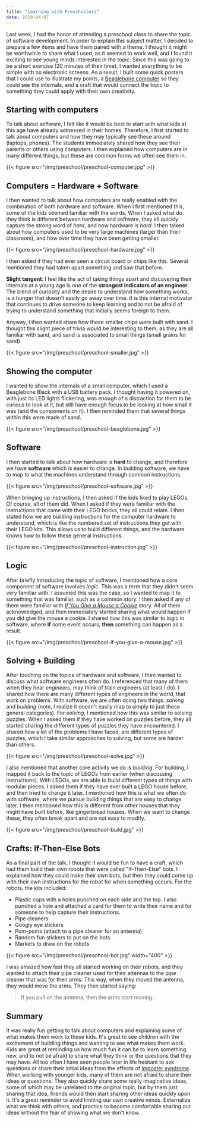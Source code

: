 ```yaml
---
title: "Learning with Preschoolers"
date: 2019-04-07
---
```


Last week, I had the honor of attending a preschool class to share the topic of software development. In order to explain this subject matter, I decided to prepare a few items and have them paired with a theme. I thought it might be worthwhile to share what I used, as it seemed to work well, and I found it exciting to see young minds interested in the topic. Since this was going to be a short exercise (20 minutes of their time), I wanted everything to be simple with no electronic screens. As a result, I built some quick posters that I could use to illustrate my points, a [Beaglebone computer](https://beagleboard.org/black) so they could see the internals, and a craft that would connect the topic to something they could apply with their own creativity.

## Starting with computers

To talk about software, I felt like it would be best to start with what kids at this age have already witnessed in their homes. Therefore, I first started to talk about computers and how they may typically see these around (laptops, phones). The students immediately shared how they see their parents or others using computers. I then explained how computers are in many different things, but these are common forms we often see them in.

{{< figure src="/img/preschool/preschool-computer.jpg" >}}

## Computers = Hardware + Software

I then wanted to talk about how computers are really enabled with the combination of both hardware and software. When I first mentioned this, some of the kids seemed familiar with the words. When I asked what do they think is different between hardware and software, they all quickly capture the strong word of _hard_, and how hardware is _hard_. I then talked about how computers used to be very large machines (larger than their classroom), and how over time they have been getting smaller.

{{< figure src="/img/preschool/preschool-hardware.jpg" >}}

I then asked if they had ever seen a circuit board or chips like this. Several mentioned they had taken apart something and saw that before.

**Slight tangent**: I feel like the act of taking things apart and discovering their internals at a young age is one of the **strongest indicators of an engineer**. The blend of curiosity and the desire to understand how something works, is a hunger that doesn't easily go away over time. It is this internal motivator that continues to drive someone to keep learning and to not be afraid of trying to understand something that initially seems foreign to them.

Anyway, I then wanted share how these smaller chips were built with sand. I thought this slight piece of trivia would be interesting to them, as they are all familiar with sand, and sand is associated to small things (small grains for sand).

{{< figure src="/img/preschool/preschool-smaller.jpg" >}}

## Showing the computer

I wanted to show the internals of a small computer, which I used a Beaglebone Black with a USB battery pack. I thought having it powered on, with just its LED lights flickering, was enough of a distraction for them to be curious to look at it, but still have enough focus to be looking at how small it was (and the components on it). I then reminded them that several things within this were made of sand.

{{< figure src="/img/preschool/preschool-beaglebone.jpg" >}}

## Software

I then started to talk about how hardware is **hard** to change, and therefore we have **software** which is easier to change. In building software, we have to map to what the machines understand through common instructions.

{{< figure src="/img/preschool/preschool-software.jpg" >}}

When bringing up instructions, I then asked if the kids liked to play LEGOs. Of course, all of them did. When I asked if they were familiar with the instructions that came with their LEGO bricks, they all could relate. I then stated how we are building instructions for the computer hardware to understand, which is like the numbered set of instructions they get with their LEGO kits. This allows us to build different things, and the hardware knows how to follow these general instructions.

{{< figure src="/img/preschool/preschool-instruction.jpg" >}}

## Logic

After briefly introducing the topic of software, I mentioned how a core component of software involves _logic_. This was a term that they didn't seem very familiar with. I assumed this was the case, so I wanted to map it to something that was familiar, such as a common story. I then asked if any of them were familiar with [_If You Give a Mouse a Cookie_](https://en.wikipedia.org/wiki/If_You_Give_a_Mouse_a_Cookie) story. All of them acknowledged, and then immediately started sharing what would happen if you did give the mouse a cookie. I shared how this was similar to logic in software, where **if** some event occurs, **then** something can happen as a result.

{{< figure src="/img/preschool/preschool-if-you-give-a-mouse.jpg" >}}

## Solving + Building

After touching on the topics of hardware and software, I then wanted to discuss what software engineers often do. I referenced that many of them when they hear _engineers_, may think of train engineers (at least I do). I shared how there are many different types of engineers in the world, that work on problems. With software, we are often doing two things: _solving_ and _building_ (note, I realize it doesn't easily map to simply to just these general categories). For _solving_, I mentioned how this was similar to solving puzzles. When I asked them if they have worked on puzzles before, they all started sharing the different types of puzzles they have encountered. I shared how a lot of the problems I have faced, are different types of puzzles, which I take similar approaches to solving, but some are harder than others.

{{< figure src="/img/preschool/preschool-solve.jpg" >}}

I also mentioned that another core activity we do is _building_. For building, I mapped it back to the topic of LEGOs from earlier (when discussing instructions). With LEGOs, we are able to build different types of things with modular pieces. I asked them if they have ever built a LEGO house before, and then tried to change it later. I mentioned how this is what we often do with software, where we pursue building things that are easy to change later. I then mentioned how this is different from other houses that they might have built before, like gingerbread houses. When we want to change these, they often break apart and are not easy to modify.

{{< figure src="/img/preschool/preschool-build.jpg" >}}

## Crafts: If-Then-Else Bots

As a final part of the talk, I thought it would be fun to have a craft, which had them build their own robots that were called "If-Then-Else" bots. I explained how they could make their own bots, but then they could come up with their own instructions for the robot for when something occurs. For the robots, the kits included:

* Plastic cups with a holes punched on each side and the top. I also punched a hole and attached a card for them to write their name and for someone to help capture their instructions.
* Pipe cleaners
* Googly eye stickers
* Pom-poms (attach to a pipe cleaner for an antenna)
* Random fun stickers to put on the bots
* Markers to draw on the robots

{{< figure src="/img/preschool/preschool-bot.jpg" width="400" >}}

I was amazed how fast they all started working on their robots, and they wanted to attach their pipe cleaner used for their attennas to the pipe cleaner that was for their arms. This way, when they moved the antenna, they would move the arms. They then started saying:

> If you pull on the antenna, then the arms start moving.

## Summary

It was really fun getting to talk about computers and explaining some of what makes them work to these kids. It's great to see children with the excitement of building things and wanting to see what makes them work. Kids are great at reminding us how much fun it can be to learn something new, and to not be afraid to share what they think or the questions that they may have. All too often I have seen people later in life hesitant to ask questions or share their initial ideas from the effects of [imposter syndrome](https://en.wikipedia.org/wiki/Impostor_syndrome). When working with younger kids, many of them are not afraid to share their ideas or questions. They also quickly share some really imaginative ideas, some of which may be unrelated to the original topic, but by them just sharing that idea, friends would then start sharing other ideas quickly upon it. It's a great reminder to avoid limiting our own creative minds. Externalize what we think with others, and practice to become comfortable sharing our ideas without the fear of showing what we don't know.